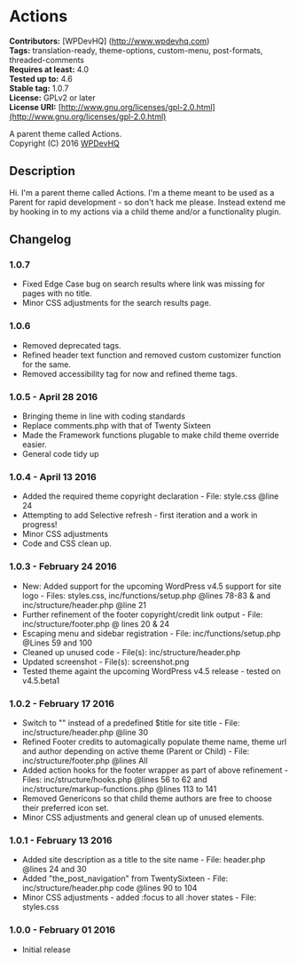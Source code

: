 # Actions

**Contributors:** [WPDevHQ] (http://www.wpdevhq.com)  
**Tags:** translation-ready, theme-options, custom-menu, post-formats, threaded-comments   
**Requires at least:** 4.0   
**Tested up to:** 4.6   
**Stable tag:** 1.0.7   
**License:** GPLv2 or later   
**License URI:** [http://www.gnu.org/licenses/gpl-2.0.html](http://www.gnu.org/licenses/gpl-2.0.html)   

A parent theme called Actions.   
Copyright (C) 2016 [WPDevHQ](http://www.wpdevhq.com/)

## Description ##

Hi. I'm a parent theme called Actions. I'm a theme meant to be used as a Parent for rapid development - so don't hack me please. 
Instead extend me by hooking in to my actions via a child theme and/or a functionality plugin.

## Changelog ##

### 1.0.7 ###
* Fixed Edge Case bug on search results where link was missing for pages with no title.
* Minor CSS adjustments for the search results page.

### 1.0.6 ###
* Removed deprecated tags.
* Refined header text function and removed custom customizer function for the same.
* Removed accessibility tag for now and refined theme tags.

### 1.0.5 - April 28 2016 ###
* Bringing theme in line with coding standards
* Replace comments.php with that of Twenty Sixteen
* Made the Framework functions plugable to make child theme override easier.
* General code tidy up

### 1.0.4 - April 13 2016 ###
* Added the required theme copyright declaration - File: style.css @line 24
* Attempting to add Selective refresh - first iteration and a work in progress!
* Minor CSS adjustments
* Code and CSS clean up.

### 1.0.3 - February 24 2016 ###
* New: Added support for the upcoming WordPress v4.5 support for site logo - Files: styles.css, inc/functions/setup.php @lines 78-83 &  and inc/structure/header.php @line 21 
* Further refinement of the footer copyright/credit link output - File: inc/structure/footer.php @ lines 20 & 24
* Escaping menu and sidebar registration - File: inc/functions/setup.php @Lines 59 and 100
* Cleaned up unused code - File(s): inc/structure/header.php
* Updated screenshot - File(s): screenshot.png
* Tested theme againt the upcoming WordPress v4.5 release - tested on v4.5.beta1

### 1.0.2 - February 17 2016 ###
* Switch to "<?php bloginfo( 'name' ); ?>" instead of a predefined $title for site title - File: inc/structure/header.php @line 30
* Refined Footer credits to automagically populate theme name, theme url and author depending on active theme (Parent or Child) - File: inc/structure/footer.php @lines All
* Added action hooks for the footer wrapper as part of above refinement - Files: inc/structure/hooks.php @lines 56 to 62 and inc/structure/markup-functions.php @lines 113 to 141
* Removed Genericons so that child theme authors are free to choose their preferred icon set.
* Minor CSS adjustments and general clean up of unused elements.

### 1.0.1 - February 13 2016 ###
* Added site description as a title to the site name - File: header.php @lines 24 and 30
* Added "the_post_navigation" from TwentySixteen - File: inc/structure/header.php code @lines 90 to 104
* Minor CSS adjustments - added :focus to all :hover states - File: styles.css

### 1.0.0 - February 01 2016 ###
* Initial release